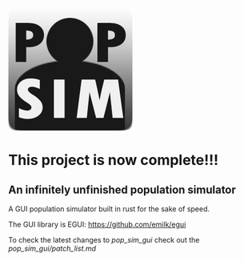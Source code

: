 ![alt text](https://github.com/NotAF0e/PopSimRust/blob/master/pop_sim_gui/PopSimLogo.png)
# This project is now complete!!!
## An infinitely unfinished population simulator

A GUI population simulator built in rust for the sake of speed.

The GUI library is EGUI: <https://github.com/emilk/egui>

To check the latest changes to *pop_sim_gui* check out the *pop_sim_gui/patch_list.md*
